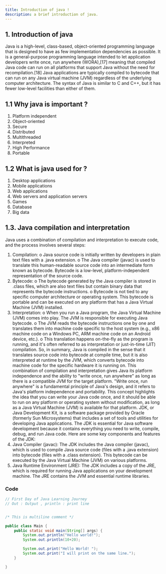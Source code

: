 ```yaml
---
title: Introduction of java !
description: a brief introduction of java.
---
```


## 1. Introduction of java

Java is a high-level, class-based, object-oriented programming language that is designed to have as few implementation dependencies as possible. It is a general-purpose programming language intended to let application developers write once, run anywhere (WORA),[17] meaning that compiled Java code can run on all platforms that support Java without the need for recompilation.[18] Java applications are typically compiled to bytecode that can run on any Java virtual machine (JVM) regardless of the underlying computer architecture. The syntax of Java is similar to C and C++, but it has fewer low-level facilities than either of them.

## 1.1 Why java is important ?

1. Platform independent
2. Object-oriented
3. Secure
4. Distributed
5. Multithreaded
6. Interpreted
7. High Performance
8. Portable

## 1.2 What is java used for ?

1. Desktop applications
2. Mobile applications
3. Web applications
4. Web servers and application servers
5. Games
6. Database
7. Big data


## 1.3. Java compilation and interpretation

Java uses a combination of compilation and interpretation to execute code, and the process involves several steps:
1.	Compilation:
o	Java source code is initially written by developers in plain text files with a .java extension.
o	The Java compiler (javac) is used to translate this human-readable source code into an intermediate form known as bytecode. Bytecode is a low-level, platform-independent representation of the source code.
2.	Bytecode:
o	The bytecode generated by the Java compiler is stored in .class files, which are also text files but contain binary data that represents the bytecode instructions.
o	Bytecode is not tied to any specific computer architecture or operating system. This bytecode is portable and can be executed on any platform that has a Java Virtual Machine (JVM) installed.
3.	Interpretation:
o	When you run a Java program, the Java Virtual Machine (JVM) comes into play. The JVM is responsible for executing Java bytecode.
o	The JVM reads the bytecode instructions one by one and translates them into machine code specific to the host system (e.g., x86 machine code on a Windows PC, ARM machine code on an Android device, etc.).
o	This translation happens on-the-fly as the program is running, and it's often referred to as interpretation or just-in-time (JIT) compilation.
So, in summary, Java is compiled in the sense that it translates source code into bytecode at compile time, but it is also interpreted at runtime by the JVM, which converts bytecode into machine code for the specific hardware it is running on. This combination of compilation and interpretation gives Java its platform independence and the ability to "write once, run anywhere" as long as there is a compatible JVM for the target platform. "Write once, run anywhere" is a fundamental principle of Java's design, and it refers to Java's platform independence and portability. This concept highlights the idea that you can write your Java code once, and it should be able to run on any platform or operating system without modification, as long as a Java Virtual Machine (JVM) is available for that platform.
JDK, or Java Development Kit, is a software package provided by Oracle (formerly Sun Microsystems) that includes a set of tools and utilities for developing Java applications. The JDK is essential for Java software development because it contains everything you need to write, compile, debug, and run Java code. Here are some key components and features of the JDK:
1.	Java Compiler (javac): The JDK includes the Java compiler (javac), which is used to compile Java source code (files with a .java extension) into bytecode (files with a .class extension). This bytecode can be executed by the Java Virtual Machine (JVM) on various platforms.
2.	Java Runtime Environment (JRE): The JDK includes a copy of the JRE, which is required for running Java applications on your development machine. The JRE contains the JVM and essential runtime libraries.

### Code

```java
// First Day of Java Learning Journey
// Out : Output , println : print line


/* This is multiline comment */

public class Main {
    public static void main(String[] args) {
        System.out.println("Hello world!");
        System.out.println(10+20);

        System.out.print("Hello World! ");
        System.out.print("I will print on the same line.");
    }

}

```























